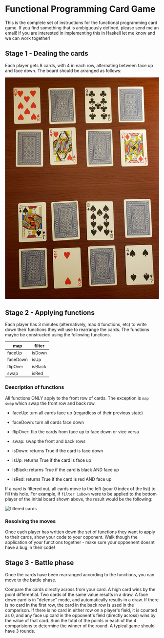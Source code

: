 # Functional Programming Card Game

This is the complete set of instructions for the functional programming card game.
If you find something that is ambiguously defined, please send me an email!
If you are interested in implementing this in Haskell let me know and we can work together!

## Stage 1 - Dealing the cards

Each player gets 8 cards, with 4 in each row, alternating between face up and face down.
The board should be arranged as follows:

![initial cards](/cardgame/imgs/initialCards.jpg)

## Stage 2 - Applying functions

Each player has 3 minutes (alternatively, max 4 functions, etc) to write down their functions they will use to rearrange the cards.
The functions maybe be constructed using the following functions.

map      | filter |
-------  | ------ |
faceUp   | isDown |
faceDown | isUp   |
flipOver | isBlack|
swap     | isRed  |

### Description of functions

All functions ONLY apply to the front row of cards. 
The exception is ```map swap``` which swap the front row and back row.

- faceUp: turn all cards face up (regardless of their previous state)
- faceDown: turn all cards face down
- flipOver: flip the cards from face up to face down or vice versa
- swap: swap the front and back rows

- isDown: returns True if the card is face down
- isUp: returns True if the card is face up
- isBlack: returns True if the card is black AND face up
- isRed: returns True if the card is red AND face up

If a card is filtered out, all cards move to the left (your 0 index of the list) to fill this hole.
For example, if ```filter isDown``` were to be applied to the bottom player of the initial board shown above, the result would be the following:

![filtered cards](/cardgame/imgs/filteredCards.jpg)

### Resolving the moves

Once each player has written down the set of functions they want to apply to their cards, show your code to your opponent.
Walk though the application of your functions together - make sure your oppoenent doesnt have a bug in their code!

## Stage 3 - Battle phase 

Once the cards have been rearranged according to the functions, you can move to the battle phase.

Compare the cards directly across from your card.
A high card wins by the point differential.
Two cards of the same value results in a draw.
A face down card is in "defense" mode, and automatically results in a draw.
If there is no card in the first row, the card in the back row is used in the comparison.
If there is no card in either row on a player's field, it is counted as 0, and any face up card in the opponent's field (directly across) wins by the value of that card.
Sum the total of the points in each of the 4 comparisions to determine the winner of the round.
A typical game should have 3 rounds.


